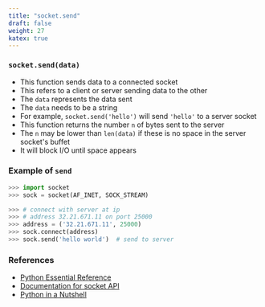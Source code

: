 ```yaml
---
title: "socket.send"
draft: false
weight: 27
katex: true
---
```


### `socket.send(data)`
- This function sends data to a connected socket
- This refers to a client or server sending data to the other
- The `data` represents the data sent
- The `data` needs to be a string
- For example, `socket.send('hello')` will send `'hello'` to a server socket
- This function returns the number `n` of bytes sent to the server
- The `n` may be lower than `len(data)` if these is no space in the server socket's buffet
- It will block I/O until space appears

### Example of `send`

```python
>>> import socket
>>> sock = socket(AF_INET, SOCK_STREAM)

>>> # connect with server at ip
>>> # address 32.21.671.11 on port 25000
>>> address = ('32.21.671.11', 25000)
>>> sock.connect(address)
>>> sock.send('hello world')  # send to server
```

### References
- [Python Essential Reference](http://index-of.co.uk/Python/Python%20Essential%20Reference,%20Fourth%20Edition.pdf)
- [Documentation for socket API](https://docs.python.org/3/library/socket.html)
- [Python in a Nutshell](https://www.arp.com/medias/13916546.pdf)
